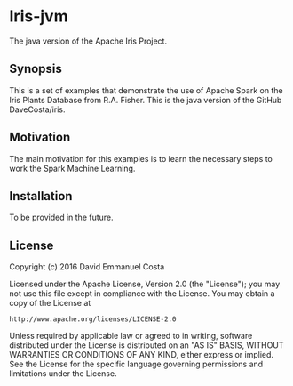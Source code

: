# Iris-jvm
The java version of the Apache Iris Project.

## Synopsis

This is a set of examples that demonstrate the use of Apache Spark on the Iris Plants Database from R.A. Fisher. This is the java version of the GitHub DaveCosta/iris.

## Motivation

The main motivation for this examples is to learn the necessary steps to work the Spark Machine Learning.

## Installation

To be provided in the future.

## License

Copyright (c) 2016 David Emmanuel Costa

Licensed under the Apache License, Version 2.0 (the "License");
you may not use this file except in compliance with the License.
You may obtain a copy of the License at

    http://www.apache.org/licenses/LICENSE-2.0

Unless required by applicable law or agreed to in writing, software
distributed under the License is distributed on an "AS IS" BASIS,
WITHOUT WARRANTIES OR CONDITIONS OF ANY KIND, either express or implied.
See the License for the specific language governing permissions and
limitations under the License.
